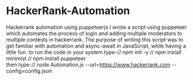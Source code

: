# HackerRank-Automation
Hackerrank automation using puppeteerjs I wrote a script using puppeteer which automates the process of login and adding multiple moderators to multiple contests in hackerrank. The purpose of writing this script was to get familiar with automation and async-await in JavaScript, while having a little fun.
to run the code in your system type-// npm init -y // npm install minimist // npm install puppeteer  
then type-// node Automation.js --url=https://www.hackerrank.com  --config=config.json

